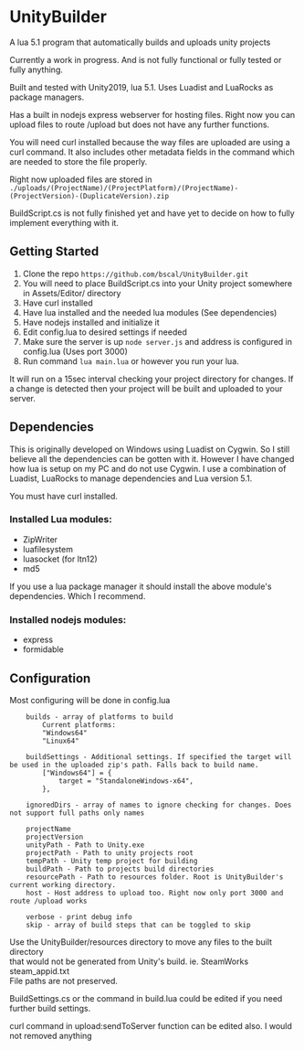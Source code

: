 # UnityBuilder
A lua 5.1 program that automatically builds and uploads unity projects

Currently a work in progress. And is not fully functional or fully tested or fully anything.

Built and tested with Unity2019, lua 5.1. Uses Luadist and LuaRocks as package managers.

Has a built in nodejs express webserver for hosting files. Right now you can upload files to route /upload
but does not have any further functions.

You will need curl installed because the way files are uploaded are using a curl command. It also includes other metadata fields in the command which are needed to store the file properly.

Right now uploaded files are stored in `./uploads/(ProjectName)/(ProjectPlatform)/(ProjectName)-(ProjectVersion)-(DuplicateVersion).zip`

BuildScript.cs is not fully finished yet and have yet to decide on how to fully implement everything with it.

## Getting Started
1. Clone the repo `https://github.com/bscal/UnityBuilder.git`
2. You will need to place BuildScript.cs into your Unity project somewhere in Assets/Editor/ directory
3. Have curl installed
4. Have lua installed and the needed lua modules (See dependencies)
5. Have nodejs installed and initialize it
6. Edit config.lua to desired settings if needed
7. Make sure the server is up `node server.js` and address is configured in config.lua (Uses port 3000)
8. Run command `lua main.lua` or however you run your lua.

It will run on a 15sec interval checking your project directory for changes. If a change is detected then your project will be built and uploaded to your server.

## Dependencies
This is originally developed on Windows using Luadist on Cygwin. So I still believe all the dependencies can be
gotten with it. However I have changed how lua is setup on my PC and do not use Cygwin. I use a combination of Luadist, LuaRocks to manage dependencies and Lua version 5.1.

You must have curl installed.

### Installed Lua modules:
* ZipWriter
* luafilesystem
* luasocket (for ltn12)
* md5

If you use a lua package manager it should install the above module's dependencies. Which I recommend.

### Installed nodejs modules:
* express
* formidable

## Configuration
Most configuring will be done in config.lua

```
    builds - array of platforms to build
        Current platforms:
        "Windows64"
        "Linux64"

    buildSettings - Additional settings. If specified the target will be used in the uploaded zip's path. Falls back to build name.
        ["Windows64"] = {
            target = "StandaloneWindows-x64", 
        },

    ignoredDirs - array of names to ignore checking for changes. Does not support full paths only names

    projectName
    projectVersion
    unityPath - Path to Unity.exe
    projectPath - Path to unity projects root
    tempPath - Unity temp project for building
    buildPath - Path to projects build directories
    resourcePath - Path to resources folder. Root is UnityBuilder's current working directory.
    host - Host address to upload too. Right now only port 3000 and route /upload works

    verbose - print debug info
    skip - array of build steps that can be toggled to skip
```

Use the UnityBuilder/resources directory to move any files to the built directory<br>
that would not be generated from Unity's build. ie. SteamWorks steam_appid.txt<br>
File paths are not preserved.

BuildSettings.cs or the command in build.lua could be edited if you need further build settings.

curl command in upload:sendToServer function can be edited also. I would not removed anything